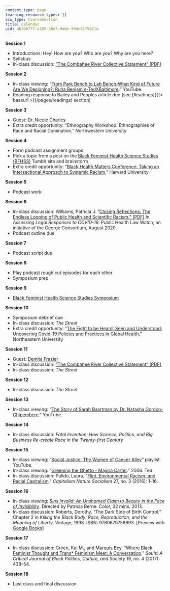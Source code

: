 ```yaml
---
content_type: page
learning_resource_types: []
ocw_type: CourseSection
title: Calendar
uid: ab396777-e185-38e3-0a0e-594c41f5821a
---
```


****Session 1****

*   Introductions: Hey! How are you? Who are you? Why are you here?
*   Syllabus
*   In-class discussion: [“The Combahee River Collective Statement” (PDF)](https://americanstudies.yale.edu/sites/default/files/files/Keyword%20Coalition_Readings.pdf)

**Session 2**

*   In-class viewing: “[From Park Bench to Lab Bench-What Kind of Future Are We Designing?: Ruha Benjamin-TedXBaltimore](https://www.youtube.com/watch?v=_8RrX4hjCr0).” YouTube.
*   Reading response to Bailey and Peoples article due (see [Readings]({{< baseurl >}}/pages/readings) section)

**Session 3**

*   Guest: [Dr. Nicole Charles](https://www.drnicolecharles.com/)
*   Extra credit opportunity: “Ethnography Workshop: Ethnographies of Race and Racial Domination,” Northwestern University

**Session 4**

*   Form podcast assignment groups
*   Pick a topic from a post on the [Black Feminist Health Science Studies (BFHSS)](https://bfhss.tumblr.com/) Tumblr site and brainstorm
*   Extra credit opportunity: “[Black Health Matters Conference: Taking an Intersectional Approach to Systemic Racism](https://www.harvardblackhealth.org/),” Harvard University

**Session 5**

*   Podcast work

**Session 6**

*   In-class discussion: Williams, Patricia J. “[Closing Reflections: The Endless Looping of Public Health and Scientific Racism.” (PDF)](https://static1.squarespace.com/static/5956e16e6b8f5b8c45f1c216/t/5f4d64825b2aa5391711e947/1598907525348/ClosingReflection_COVIDPolicyPlaybook-Aug2020.pdf) In _Assessing Legal Responses to COVID-19_. Public Health Law Watch, an initiative of the George Consortium, August 2020.
*   Podcast outline due

**Session 7**

*   Podcast script due

**Session 8**

*   Play podcast rough cut episodes for each other
*   Symposium prep

**Session 9**

*   [Black Feminist Health Science Studies Symposium](https://blackfeministhealth.com/projects/symposium/)

**Session 10**

*   Symposium debrief due
*   In-class discussion: _The Street_ 
*   Extra credit opportunity: “[The Fight to be Heard, Seen and Understood: Uncovering Covid-19 Policies and Practices in Global Health](https://cssh.northeastern.edu/upcoming-event-to-examine-covid-19-and-health-disaparities/),” Northeastern University

**Session 11**

*   Guest: [Demita Frazier](https://en.wikipedia.org/wiki/Demita_Frazier)
*   In-class discussion: [“The Combahee River Collective Statement” (PDF)](https://americanstudies.yale.edu/sites/default/files/files/Keyword%20Coalition_Readings.pdf)
*   In-class discussion: _The Street_

**Session 12**

*   In-class discussion: _The Street_

**Session 13**

*   In-class viewing: “[The Story of Sarah Baartman by Dr. Natasha Gordon-Chipembere](https://www.youtube.com/watch?v=UgT1ctCuyyM).” YouTube.

**Session 14**

*   In-class discussion: _Fatal Invention: How Science, Politics, and Big Business Re-create Race in the Twenty-first Century_

**Session 15**

*   In-class viewing: “[Social Justice: The Women of Cancer Alley](https://www.youtube.com/playlist?list=PL2zMrq22-Y2t5jbGmwYB1-o443Daya6e0)” playlist. YouTube.
*   In-class viewing: “[Greening the Ghetto - Majora Carter](https://www.ted.com/talks/majora_carter_greening_the_ghetto/transcript?language=en).” 2006. Ted.
*   In-class discussion: Pulido, Laura. “[Flint, Environmental Racism, and Racial Capitalism](https://www.tandfonline.com/doi/full/10.1080/10455752.2016.1213013).” _Capitalism Nature Socialism_ 27, no. 3 (2016): 1–16.

**Session 16**

*   In-class viewing: _[Sins Invalid: An Unshamed Claim to Beauty in the Face of Invisibility](https://mit.kanopy.com/video/sins-invalid-unashamed-claim-beauty)_. Directed by Patricia Berne. Color, 32 mins. 2013.
*   In-class discussion: Roberts, Dorothy. “The Dark Side of Birth Control.” Chapter 2 in _Killing the Black Body: Race, Reproduction, and the Meaning of Liberty_. Vintage, 1998. ISBN: ‎9780679758693. \[Preview with [Google Books](https://www.google.com/books/edition/Killing_the_Black_Body/nhfSAgAAQBAJ?hl=en&gbpv=1)\]

**Session 17**

*   In-class discussion: Green, Kai M., and Marquis Bey. “[Where Black Feminist Thought and Trans\* Feminism Meet: A Conversation](https://www.tandfonline.com/doi/full/10.1080/10999949.2018.1434365).” _Souls: A Critical Journal of Black Politics, Culture, and Society_ 19, no. 4 (2017): 438–54.

**Session 18**

*   Last class and final discussion
